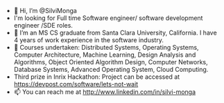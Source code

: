 - 👋 Hi, I’m @SilviMonga
- I'm looking for Full time Software engineer/ software development engineer /SDE roles.
- 👀 I’m an MS CS graduate from Santa Clara University, California. I have 4 years of work experience in the software industry.
- 🌱 Courses undertaken: Distributed Systems, Operating Systems, Computer Architecture, Machine Learning, Design Analysis and Algorithms, Object Oriented Algorithm Design, Computer Networks, Database Systems, Advanced Operating System, Cloud Computing. 
- Third prize in Inrix Hackathon: Project can be accessed at https://devpost.com/software/lets-not-wait
-  📫 You can reach me at http://www.linkedin.com/in/silvi-monga

<!---
SilviMonga/SilviMonga is a ✨ special ✨ repository because its `README.md` (this file) appears on your GitHub profile.
You can click the Preview link to take a look at your changes.
--->
